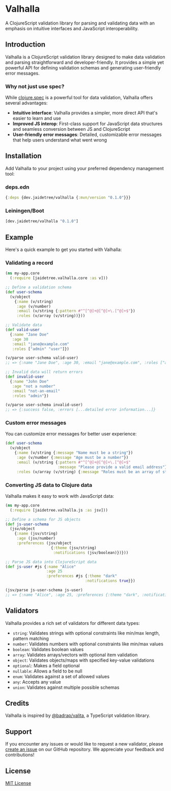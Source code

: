# Valhalla

A ClojureScript validation library for parsing and validating data with an emphasis on intuitive interfaces and JavaScript interoperability.

## Introduction

Valhalla is a ClojureScript validation library designed to make data validation and parsing straightforward and developer-friendly. It provides a simple yet powerful API for defining validation schemas and generating user-friendly error messages.

### Why not just use spec?

While [clojure.spec](https://clojure.org/guides/spec) is a powerful tool for data validation, Valhalla offers several advantages:

- **Intuitive interface**: Valhalla provides a simpler, more direct API that's easier to learn and use
- **Improved JS interop**: First-class support for JavaScript data structures and seamless conversion between JS and ClojureScript
- **User-friendly error messages**: Detailed, customizable error messages that help users understand what went wrong

## Installation

Add Valhalla to your project using your preferred dependency management tool:

### deps.edn

```clojure
{:deps {dev.jaidetree/valhalla {:mvn/version "0.1.0"}}}
```

### Leiningen/Boot

```clojure
[dev.jaidetree/valhalla "0.1.0"]
```

## Example

Here's a quick example to get you started with Valhalla:

### Validating a record

```clojure
(ns my-app.core
  (:require [jaidetree.valhalla.core :as v]))

;; Define a validation schema
(def user-schema
  (v/object
    {:name (v/string)
     :age (v/number)
     :email (v/string {:pattern #"^[^@]+@[^@]+\.[^@]+$"})
     :roles (v/array (v/string))}))

;; Validate data
(def valid-user
  {:name "Jane Doe"
   :age 30
   :email "jane@example.com"
   :roles ["admin" "user"]})

(v/parse user-schema valid-user)
;; => {:name "Jane Doe", :age 30, :email "jane@example.com", :roles ["admin" "user"]}

;; Invalid data will return errors
(def invalid-user
  {:name "John Doe"
   :age "not a number"
   :email "not-an-email"
   :roles "admin"})

(v/parse user-schema invalid-user)
;; => {:success false, :errors [...detailed error information...]}
```

### Custom error messages

You can customize error messages for better user experience:

```clojure
(def user-schema
  (v/object
    {:name (v/string {:message "Name must be a string"})
     :age (v/number {:message "Age must be a number"})
     :email (v/string {:pattern #"^[^@]+@[^@]+\.[^@]+$"
                       :message "Please provide a valid email address"})
     :roles (v/array (v/string) {:message "Roles must be an array of strings"})}))
```

### Converting JS data to Clojure data

Valhalla makes it easy to work with JavaScript data:

```clojure
(ns my-app.core
  (:require [jaidetree.valhalla.js :as jsv]))

;; Define a schema for JS objects
(def js-user-schema
  (jsv/object
    {:name (jsv/string)
     :age (jsv/number)
     :preferences (jsv/object
                    {:theme (jsv/string)
                     :notifications (jsv/boolean)})}))

;; Parse JS data into ClojureScript data
(def js-user #js {:name "Alice"
                  :age 25
                  :preferences #js {:theme "dark"
                                   :notifications true}})

(jsv/parse js-user-schema js-user)
;; => {:name "Alice", :age 25, :preferences {:theme "dark", :notifications true}}
```

## Validators

Valhalla provides a rich set of validators for different data types:

- `string`: Validates strings with optional constraints like min/max length, pattern matching
- `number`: Validates numbers with optional constraints like min/max values
- `boolean`: Validates boolean values
- `array`: Validates arrays/vectors with optional item validation
- `object`: Validates objects/maps with specified key-value validations
- `optional`: Makes a field optional
- `nullable`: Allows a field to be null
- `enum`: Validates against a set of allowed values
- `any`: Accepts any value
- `union`: Validates against multiple possible schemas

## Credits

Valhalla is inspired by [@badrap/valita](https://github.com/badrap/valita), a TypeScript validation library.

## Support

If you encounter any issues or would like to request a new validator, please [create an issue](https://github.com/jaidetree/valhalla/issues) on our GitHub repository. We appreciate your feedback and contributions!

## License

[MIT License](LICENSE)
